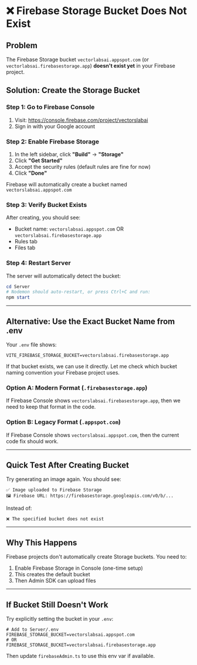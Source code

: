 # ❌ Firebase Storage Bucket Does Not Exist

## Problem
The Firebase Storage bucket `vectorlabsai.appspot.com` (or `vectorlabsai.firebasestorage.app`) **doesn't exist yet** in your Firebase project.

## Solution: Create the Storage Bucket

### Step 1: Go to Firebase Console
1. Visit: https://console.firebase.com/project/vectorslabai
2. Sign in with your Google account

### Step 2: Enable Firebase Storage
1. In the left sidebar, click **"Build"** → **"Storage"**
2. Click **"Get Started"**
3. Accept the security rules (default rules are fine for now)
4. Click **"Done"**

Firebase will automatically create a bucket named `vectorslabsai.appspot.com`

### Step 3: Verify Bucket Exists
After creating, you should see:
- Bucket name: `vectorslabsai.appspot.com` OR `vectorslabsai.firebasestorage.app`
- Rules tab
- Files tab

### Step 4: Restart Server
The server will automatically detect the bucket:
```powershell
cd Server
# Nodemon should auto-restart, or press Ctrl+C and run:
npm start
```

---

## Alternative: Use the Exact Bucket Name from .env

Your `.env` file shows:
```
VITE_FIREBASE_STORAGE_BUCKET=vectorslabsai.firebasestorage.app
```

If that bucket exists, we can use it directly. Let me check which bucket naming convention your Firebase project uses.

### Option A: Modern Format (`.firebasestorage.app`)
If Firebase Console shows `vectorslabsai.firebasestorage.app`, then we need to keep that format in the code.

### Option B: Legacy Format (`.appspot.com`)
If Firebase Console shows `vectorslabsai.appspot.com`, then the current code fix should work.

---

## Quick Test After Creating Bucket

Try generating an image again. You should see:
```
✅ Image uploaded to Firebase Storage
🖼️ Firebase URL: https://firebasestorage.googleapis.com/v0/b/...
```

Instead of:
```
❌ The specified bucket does not exist
```

---

## Why This Happens

Firebase projects don't automatically create Storage buckets. You need to:
1. Enable Firebase Storage in Console (one-time setup)
2. This creates the default bucket
3. Then Admin SDK can upload files

---

## If Bucket Still Doesn't Work

Try explicitly setting the bucket in your `.env`:
```env
# Add to Server/.env
FIREBASE_STORAGE_BUCKET=vectorslabsai.appspot.com
# OR
FIREBASE_STORAGE_BUCKET=vectorslabsai.firebasestorage.app
```

Then update `firebaseAdmin.ts` to use this env var if available.
